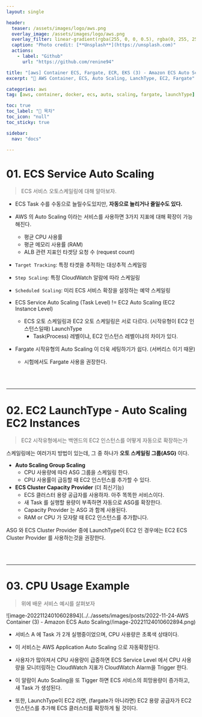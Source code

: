 ```yaml
---
layout: single

header:
  teaser: /assets/images/logo/aws.png
  overlay_image: /assets/images/logo/aws.png
  overlay_filter: linear-gradient(rgba(255, 0, 0, 0.5), rgba(0, 255, 255, 0.5))
  caption: "Photo credit: [**Unsplash**](https://unsplash.com)"
  actions:
    - label: "Github"
      url: "https://github.com/renine94"

title: "[aws] Container ECS, Fargate, ECR, EKS (3) - Amazon ECS Auto Scaling"
excerpt: "🚀 AWS Container, ECS, Auto Scaling, LanchType, EC2, Fargate"

categories: aws
tag: [aws, container, docker, ecs, auto, scaling, fargate, launchType]

toc: true
toc_label: "📕 목차"
toc_icon: "null"
toc_sticky: true

sidebar:
  nav: "docs"

---
```


# 01. ECS Service Auto Scaling

> ECS 서비스 오토스케일링에 대해 알아보자.

- ECS Task 수를 수동으로 늘릴수도있지만, **자동으로 늘리거나 줄일수도 있다.**
- AWS 의 Auto Scaling 이라는 서비스를 사용하면 3가지 지표에 대해 확장이 가능해진다.
  - 평균 CPU 사용률
  - 평균 메모리 사용률 (RAM)
  - ALB 관련 지표인 타겟당 요청 수 (request count)



- `Target Tracking`: 특정 타겟을 추적하는 대상추적 스케일링
- `Step Scaling`: 특정 CloudWatch 알람에 따라 스케일링
- `Scheduled Scaling`: 미리 ECS 서비스 확장을 설정하는 예약 스케일링



- ECS Service Auto Scaling (Task Level) != EC2 Auto Scaling (EC2 Instance Level)
  - ECS 오토 스케일링과  EC2 오토 스케일링은 서로 다르다. (시작유형이 EC2 인스턴스일때) LaunchType
    - Task(Process) 레벨이냐, EC2 인스턴스 레벨이냐의 차이가 있다.
- Fargate 시작유형의 Auto Scaling 이 더욱 세팅하기가 쉽다. (서버리스 이기 때문)
  - 시험에서도 Fargate 사용을 권장한다.

<br><br>

---

# 02. EC2 LaunchType - Auto Scaling EC2 Instances

> EC2 시작유형에서는 백엔드의 EC2 인스턴스를 어떻게 자동으로 확장하는가

스케일링에는 여러가지 방법이 있는데, 그 중 하나가 **오토 스케일링 그룹(ASG)** 이다.

- **Auto Scaling Group Scaling**
  - CPU 사용량에 따라 ASG 그룹을 스케일링 한다.
  - CPU 사용률이 급등할 때 EC2 인스턴스를 추가할 수 있다.
- **ECS Cluster Capacity Provider** (더 최신기능)
  - ECS 클러스터 용량 공급자를 사용하자. 아주 똑똑한 서비스이다.
  - 새 Task 를 실행할 용량이 부족하면 자동으로 ASG를 확장한다.
  - Capacity Provider 는 ASG 과 함께 사용된다.
  - RAM or CPU 가 모자랄 때 EC2 인스턴스를 추가합니다.



ASG 와 ECS Cluster Provider 중에 LaunchType이 EC2 인 경우에는 EC2 ECS Cluster Provider 를 사용하는것을 권장한다.

<br><br>

---

# 03. CPU Usage Example

> 위에 배운 서비스 예시를 살펴보자

![image-20221124010602894](../../assets/images/posts/2022-11-24-AWS Container (3) - Amazon ECS Auto Scaling//image-20221124010602894.png)



- 서비스 A 에 Task 가 2개 실행중이었으며, CPU 사용량은 초록색 상태이다.
- 이 서비스는 AWS Application Auto Scaling 으로 자동확장된다.
- 사용자가 많아져서 CPU 사용량이 급증하면 ECS Service Level 에서 CPU 사용량을 모니터링하는 CloudWatch 지표가 CloudWatch Alarm을 Trigger 한다.
- 이 알람이 Auto Scaling을 또 Tigger 하면 ECS 서비스의 희망용량이 증가하고, 새 Task 가 생성된다.

- 또한, LaunchType이 EC2 라면, (fargate가 아니라면) EC2 용량 공급자가 EC2 인스턴스를 추가해 ECS 클러스터를 확장하게 될 것이다.
